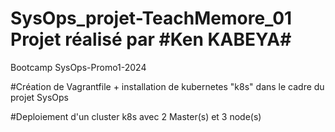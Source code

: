 # SysOps_projet-TeachMemore_01 Projet réalisé par #Ken KABEYA#

Bootcamp SysOps-Promo1-2024

#Création de Vagrantfile + installation de kubernetes "k8s" dans le cadre du projet SysOps

#Deploiement d'un cluster k8s avec 2 Master(s) et 3 node(s)
